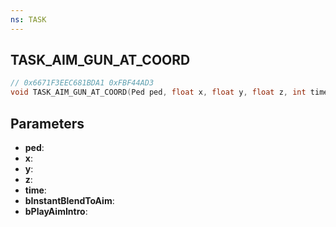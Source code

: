 ```yaml
---
ns: TASK
---
```

## TASK_AIM_GUN_AT_COORD

```c
// 0x6671F3EEC681BDA1 0xFBF44AD3
void TASK_AIM_GUN_AT_COORD(Ped ped, float x, float y, float z, int time, BOOL bInstantBlendToAim, BOOL bPlayAimIntro);
```


## Parameters
* **ped**: 
* **x**: 
* **y**: 
* **z**: 
* **time**: 
* **bInstantBlendToAim**:
* **bPlayAimIntro**:

